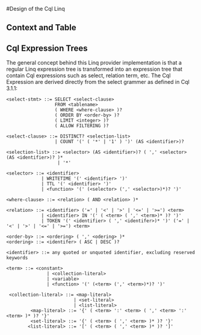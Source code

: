 ﻿#Design of the Cql Linq 

## Context and Table

## Cql Expression Trees
The general concept behind this Linq provider implementation is that a regular Linq expression
tree is transformed into an expression tree that contain Cql expressions such as select, relation
term, etc. The Cql Expression are derived directly from the select grammer as defined in Cql 3.1.1:

```
<select-stmt> ::= SELECT <select-clause>
                  FROM <tablename>
                  ( WHERE <where-clause> )?
                  ( ORDER BY <order-by> )?
                  ( LIMIT <integer> )?
                  ( ALLOW FILTERING )?

<select-clause> ::= DISTINCT? <selection-list>
                  | COUNT '(' ( '*' | '1' ) ')' (AS <identifier>)?

<selection-list> ::= <selector> (AS <identifier>)? ( ',' <selector> (AS <identifier>)? )*
                   | '*'

<selector> ::= <identifier>
             | WRITETIME '(' <identifier> ')'
             | TTL '(' <identifier> ')'
             | <function> '(' (<selector> (',' <selector>)*)? ')'

<where-clause> ::= <relation> ( AND <relation> )*

<relation> ::= <identifier> ('=' | '<' | '>' | '<=' | '>=') <term>
             | <identifier> IN '(' ( <term> ( ',' <term>)* )? ')'
             | TOKEN '(' <identifier> ( ',' <identifer>)* ')' ('=' | '<' | '>' | '<=' | '>=') <term>

<order-by> ::= <ordering> ( ',' <odering> )*
<ordering> ::= <identifer> ( ASC | DESC )?

<identifier> ::= any quoted or unquoted identifier, excluding reserved keywords

<term> ::= <constant>
               | <collection-literal>
               | <variable>
               | <function> '(' (<term> (',' <term>)*)? ')'

 <collection-literal> ::= <map-literal>
                         | <set-literal>
                         | <list-literal>
         <map-literal> ::= '{' ( <term> ':' <term> ( ',' <term> ':' <term> )* )? '}'
         <set-literal> ::= '{' ( <term> ( ',' <term> )* )? '}'
        <list-literal> ::= '[' ( <term> ( ',' <term> )* )? ']'
```